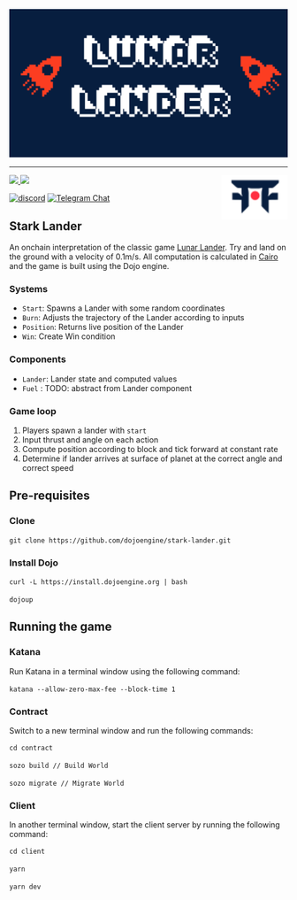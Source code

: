 <img alt="Dojo logo" src=".github/lander.png">

---
<picture>
  <source media="(prefers-color-scheme: dark)" srcset=".github/mark-dark.svg">
  <img alt="Dojo logo" align="right" width="120" src=".github/mark-light.svg">
</picture>

<a href="https://twitter.com/dojostarknet">
<img src="https://img.shields.io/twitter/follow/dojostarknet?style=social"/>
</a>
<a href="https://github.com/dojoengine/dojo">
<img src="https://img.shields.io/github/stars/dojoengine/dojo?style=social"/>
</a>

[![discord](https://img.shields.io/badge/join-dojo-green?logo=discord&logoColor=white)](https://discord.gg/PwDa2mKhR4)
[![Telegram Chat][tg-badge]][tg-url]

[tg-badge]: https://img.shields.io/endpoint?color=neon&logo=telegram&label=chat&style=flat-square&url=https%3A%2F%2Ftg.sumanjay.workers.dev%2Fdojoengine
[tg-url]: https://t.me/dojoengine

## Stark Lander

An onchain interpretation of the classic game [Lunar Lander](https://en.wikipedia.org/wiki/Lunar_Lander_(video_game_genre)). Try and land on the ground with a velocity of 0.1m/s. All computation is calculated in [Cairo](https://book.cairo-lang.org/title-page.html) and the game is built using the Dojo engine.


### Systems
- `Start`: Spawns a Lander with some random coordinates
- `Burn`: Adjusts the trajectory of the Lander according to inputs
- `Position`: Returns live position of the Lander
- `Win`: Create Win condition

### Components
- `Lander`: Lander state and computed values
- `Fuel` : TODO: abstract from Lander component

### Game loop
1. Players spawn a lander with `start`
2. Input thrust and angle on each action
3. Compute position according to block and tick forward at constant rate
4. Determine if lander arrives at surface of planet at the correct angle and correct speed

## Pre-requisites

### Clone

```console
git clone https://github.com/dojoengine/stark-lander.git
```

### Install Dojo

```console
curl -L https://install.dojoengine.org | bash

dojoup
```

## Running the game

### Katana
Run Katana in a terminal window using the following command:

`katana --allow-zero-max-fee --block-time 1`

### Contract
Switch to a new terminal window and run the following commands:

```console
cd contract

sozo build // Build World

sozo migrate // Migrate World
```

### Client
In another terminal window, start the client server by running the following command:

```console
cd client

yarn

yarn dev
```

